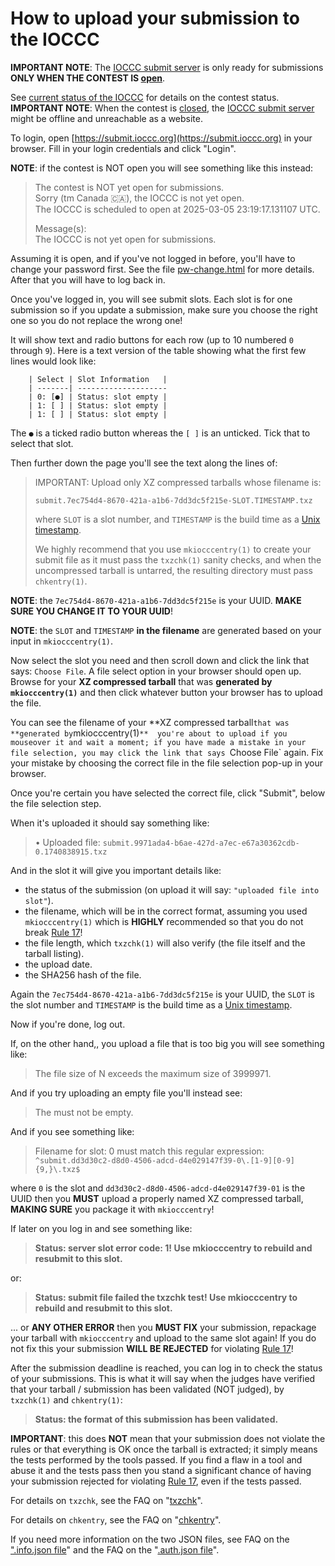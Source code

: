 # How to upload your submission to the IOCCC

**IMPORTANT NOTE**: The [IOCCC submit server](https://submit.ioccc.org)
is only ready for submissions
**ONLY WHEN THE CONTEST IS [open](../faq.html#open)**.

See [current status of the IOCCC](../status.html) for details on the contest status.
**IMPORTANT NOTE**: When the contest is [closed](../faq.html#closed), the
[IOCCC submit server](https://submit.ioccc.org)
might be offline and unreachable as a website.

To login, open [https://submit.ioccc.org](https://submit.ioccc.org)
in your browser. Fill in your login credentials and click "Login".

**NOTE**: if the contest is NOT open you will see something like this instead:

> The contest is NOT yet open for submissions.<br>
> Sorry (tm Canada 🇨🇦), the IOCCC is not yet open.<br>
> The IOCCC is scheduled to open at 2025-03-05 23:19:17.131107 UTC.<br>
>
> Message(s):<br>
> The IOCCC is not yet open for submissions.

Assuming it is open, and if you've not logged in before, you'll have to change
your password first. See the file [pw-change.html](pw-change.html) for more
details. After that you will have to log back in.

Once you've logged in, you will see submit slots. Each slot is for one
submission so if you update a submission, make sure you choose the right one so
you do not replace the wrong one!

It will show text and radio buttons for each row (up to 10 numbered `0` through
`9`). Here is a text version of the table showing what the first few lines would
look like:

```
    | Select | Slot Information   |
    | -------| --------------------
    | 0: [●] | Status: slot empty |
    | 1: [ ] | Status: slot empty |
    | 1: [ ] | Status: slot empty |
```

The `●` is a ticked radio button whereas the `[ ]` is an unticked. Tick that to
select that slot.

Then further down the page you'll see the text along the lines
of:

> IMPORTANT: Upload only XZ compressed tarballs whose filename is:
>
>    `submit.7ec754d4-8670-421a-a1b6-7dd3dc5f215e-SLOT.TIMESTAMP.txz`
>
> where `SLOT` is a slot number, and `TIMESTAMP` is the build time as a [Unix
timestamp](https://unixtime.org/).
>
> We highly recommend that you use `mkiocccentry(1)` to create your submit file as
it must pass the `txzchk(1)` sanity checks, and when the uncompressed tarball is
untarred, the resulting directory must pass `chkentry(1)`.

**NOTE**: the `7ec754d4-8670-421a-a1b6-7dd3dc5f215e` is your UUID. **MAKE SURE
YOU CHANGE IT TO YOUR UUID**!

**NOTE**: the `SLOT` and `TIMESTAMP` **in the filename** are generated based on
your input in `mkiocccentry(1)`.

Now select the slot you need and then scroll down and click the link that says:
`Choose File`. A file select option in your browser should open up. Browse for
your **XZ compressed tarball** that was **generated by `mkiocccentry(1)`** and
then click whatever button your browser has to upload the file.

You can see the filename of your **XZ compressed tarball` that was **generated
by `mkiocccentry(1)`**  you're about to upload if you mouseover it and wait
a moment; if you have made a mistake in your file selection, you may click the
link that says `Choose File` again. Fix your mistake by choosing the correct
file in the file selection pop-up in your browser.

Once you're certain you have selected the correct file, click "Submit", below
the file selection step.

When it's uploaded it should say something like:

> • Uploaded file: `submit.9971ada4-b6ae-427d-a7ec-e67a30362cdb-0.1740838915.txz`

And in the slot it will give you important details like:

- the status of the submission (on upload it will say: `"uploaded file into
slot"`).
- the filename, which will be in the correct format, assuming you used
`mkiocccentry(1)` which is **HIGHLY** recommended so that you do not break [Rule
17](rules.html#rule17)!
- the file length, which `txzchk(1)` will also verify (the file itself and the
tarball listing).
- the upload date.
- the SHA256 hash of the file.

Again the `7ec754d4-8670-421a-a1b6-7dd3dc5f215e` is your UUID, the `SLOT` is the
slot number and `TIMESTAMP` is the build time as a [Unix
timestamp](https://unixtime.org/).

Now if you're done, log out.

If, on the other hand,, you upload a file that is too big you will see something
like:

> The file size of N exceeds the maximum size of 3999971.

And if you try uploading an empty file you'll instead see:

> The must not be empty.

And if you see something like:

> Filename for slot: 0 must match this regular expression: `^submit.dd3d30c2-d8d0-4506-adcd-d4e029147f39-0\.[1-9][0-9]
{9,}\.txz$`

where `0` is the slot and `dd3d30c2-d8d0-4506-adcd-d4e029147f39-01` is the UUID
then you **MUST** upload a properly named XZ compressed tarball, **MAKING SURE** you
package it with `mkiocccentry`!

If later on you log in and see something like:

> **Status: server slot error code: 1! Use mkiocccentry to rebuild and resubmit to
this slot.**

or:

> **Status: submit file failed the txzchk test! Use mkiocccentry to rebuild and resubmit to this slot.**

... or **ANY OTHER ERROR** then you **MUST FIX** your submission, repackage your
tarball with `mkiocccentry` and upload to the same slot again! If you do not fix
this your submission **WILL BE REJECTED** for violating [Rule
17](rules.html#rule17)!

After the submission deadline is reached, you can log in to check the status of
your submissions. This is what it will say when the judges have verified
that your tarball / submission has been validated (NOT judged), by `txzchk(1)`
and `chkentry(1)`:

> **Status: the format of this submission has been validated.**

**IMPORTANT**: this does **NOT** mean that your submission does not violate the
rules or that everything is OK once the tarball is extracted; it simply means
the tests performed by the tools passed. If you find a flaw in a tool and
abuse it and the tests pass then you stand a significant chance of having your
submission rejected for violating [Rule 17](rules.html#rule17), even if the
tests passed.

For details on `txzchk`, see the
FAQ on "[txzchk](../faq.html#txzchk)".

For details on `chkentry`, see the
FAQ on "[chkentry](../faq.html#chkentry)".

If you need more information on the two JSON files, see
FAQ on the [".info.json file](../faq.html#info_json)"
and the
FAQ on the "[.auth.json file](../faq.html#auth_json)".


<!--

    Copyright © 1984-2024 by Landon Curt Noll. All Rights Reserved.

    You are free to share and adapt this file under the terms of this license:

        Creative Commons Attribution-ShareAlike 4.0 International (CC BY-SA 4.0)

    For more information, see:

        https://creativecommons.org/licenses/by-sa/4.0/

-->
